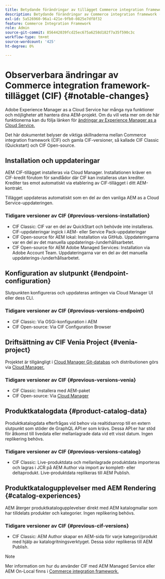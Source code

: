 ```yaml
---
title: Betydande förändringar av tillägget Commerce integration framework (CIF)
description: Betydande förändringar av Commerce integration framework (CIF) jämfört med tidigare CIF-versioner.
exl-id: 5a526960-96a1-421e-9fb0-0825e7df8f32
feature: Commerce Integration Framework
role: Admin
source-git-commit: 856442039fcd25ec675a6258d182f7a35f590c3c
workflow-type: tm+mt
source-wordcount: '425'
ht-degree: 0%

---
```



# Observerbara ändringar av Commerce integration framework-tillägget (CIF) {#notable-changes}

Adobe Experience Manager as a Cloud Service har många nya funktioner och möjligheter att hantera dina AEM-projekt. Om du vill veta mer om de här funktionerna kan du följa länken för [ändringar av Experience Manager as a Cloud Service.](/help/release-notes/aem-cloud-changes.md)

Det här dokumentet belyser de viktiga skillnaderna mellan Commerce integration framework (CIF) och gamla CIF-versioner, så kallade CIF Classic (Quickstart) och CIF Open-source.

## Installation och uppdateringar

AEM CIF-tillägget installeras via Cloud Manager. Installationen kräver en CIF-kredit förutom för sandlådor där CIF kan installeras utan krediter. Krediter tas emot automatiskt via etablering av CIF-tillägget i ditt AEM-kontrakt.

Tillägget uppdateras automatiskt som en del av den vanliga AEM as a Cloud Service-uppdateringen.

### Tidigare versioner av CIF {#previous-versions-installation}

* CIF Classic: CIF var en del av QuickStart och behövde inte installeras. CIF-uppdateringar ingick i AEM- eller Service Pack-uppdateringar
* CIF Open-source för AEM lokal: Installation via GitHub. Uppdateringarna var en del av det manuella uppdaterings-/underhållsarbetet.
* CIF Open-source för AEM Adobe Managed Services: Installation via Adobe Account Team. Uppdateringarna var en del av det manuella uppdaterings-/underhållsarbetet.

## Konfiguration av slutpunkt {#endpoint-configuration}

Slutpunkten konfigureras och uppdateras antingen via Cloud Manager UI eller dess CLI.

### Tidigare versioner av CIF {#previous-versions-endpoint}

* CIF Classic: Via OSGi-konfiguration i AEM
* CIF Open-source: Via CIF Configuration Browser

## Driftsättning av CIF Venia Project {#venia-project}

Projektet är tillgängligt i [Cloud Manager Git-databas](/help/implementing/cloud-manager/managing-code/integrating-with-git.md) och distributionen görs via [Cloud Manager.](/help/implementing/deploying/overview.md)

### Tidigare versioner av CIF {#previous-versions-venia}

* CIF Classic: Installera med AEM-paket
* CIF Open-source: Via [Cloud Manager](https://experienceleague.adobe.com/docs/experience-manager-cloud-manager/content/introduction.html?lang=sv-SE)

## Produktkatalogdata {#product-catalog-data}

Produktkatalogdata efterfrågas vid behov via realtidsanrop till en extern slutpunkt som stöder de GraphQL API:er som krävs. Dessa API:er har stöd för åtkomst till livedata eller mellanlagrade data vid ett visst datum. Ingen replikering behövs.

### Tidigare versioner av CIF {#previous-versions-catalog}

* CIF Classic: Live-produktdata och mellanlagrade produktdata importeras och lagras i JCR på AEM Author via import av komplett- eller deltaprodukt. Live-produktdata replikeras till AEM Publish.

## Produktkatalogupplevelser med AEM Rendering {#catalog-experiences}

AEM återger produktkatalogupplevelser direkt med AEM katalogmallar som har tilldelats produkter och kategorier. Ingen replikering behövs.

### Tidigare versioner av CIF {#previous-cif-versions}

* CIF Classic: AEM Author skapar en AEM-sida för varje kategori/produkt med hjälp av katalogritningsverktyget. Dessa sidor replikeras till AEM Publish.

>[!NOTE]
>
>Mer information om hur du använder CIF med AEM Managed Service eller AEM On-Local finns i [Commerce integration framework.](https://www.adobe.io/apis/experiencecloud/commerce-integration-framework/getting-started.html)
